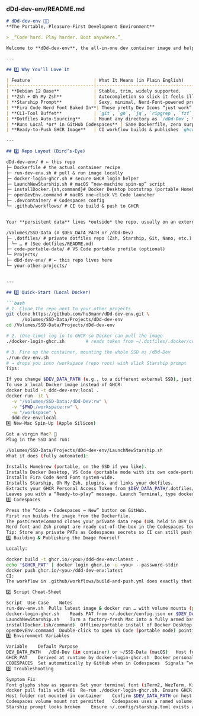 ### dDd-dev-env/README.md
```markdown
# dDd-dev-env 🐚✨
**The Portable, Pleasure-First Development Environment**

> _“Code hard. Play harder. Boot anywhere.”_

Welcome to **dDd-dev-env**, the all-in-one dev container image and helper toolkit that lets you sling code from an external SSD, a Codespace, or a fresh Mac you just seduced at Starbucks. Everything lives in one Git repo—and one portable data directory—so your *entire* workflow travels with you like a trusty black latex catsuit.

---

## 1️⃣ Why You’ll Love It

| Feature                        | What It Means (in Plain English)                                         |
|--------------------------------|---------------------------------------------------------------------------|
| **Debian 12 Base**             | Stable, trim, widely supported.                                           |
| **Zsh + Oh My Zsh**            | Autocompletion so slick it feels illegal.                                 |
| **Starship Prompt**            | Sexy, minimal, Nerd-Font-powered prompt.                                   |
| **Fira Code Nerd Font Baked In**| Those pretty Dev Icons “just work” inside the container.                    |
| **CLI-Tool Buffet**            | `git`, `gh`, `jq`, `ripgrep`, `fzf`, `bat`, `httpie`, Node LTS, Python 3, Helix, et al. |
| **Dotfiles Auto-Sourcing**     | Mount any directory as `/dDd-Dev`; the container slurps up `/dDd-Dev/.dotfiles/.zshrc` automatically. |
| **Runs Local *or* in GitHub Codespaces** | Same Dockerfile, zero surprises.                                     |
| **Ready-to-Push GHCR Image**   | CI workflow builds & publishes `ghcr.io/<owner>/ddd-dev-env:latest`.       |

---

## 2️⃣ Repo Layout (Bird’s-Eye)

dDd-dev-env/ # ← this repo
├─ Dockerfile # the actual container recipe
├─ run-dev-env.sh # pull & run image locally
├─ docker-login-ghcr.sh # secure GHCR login helper
├─ LaunchNewStarship.sh # macOS “new-machine spin-up” script
├─ installDocker.{sh,command}# Docker Desktop bootstrap (portable Homebrew)
├─ openDevEnv.command # macOS one-click VS Code launcher
├─ .devcontainer/ # Codespaces config
└─ .github/workflows/ # CI to build & push to GHCR


Your **persistent data** lives *outside* the repo, usually on an external volume:

/Volumes/SSD-Data (≘ $DEV_DATA_PATH or /dDd-Dev)
├─ .dotfiles/ # private dotfiles repo (Zsh, Starship, Git, Nano, etc.)
│ └─ … # (See dotfiles/README.md)
├─ code-portable-data/ # VS Code portable profile (optional)
└─ Projects/
├─ dDd-dev-env/ # ← this repo lives here
└─ your-other-projects/


---

## 3️⃣ Quick-Start (Local Docker)

```bash
# 1. Clone the repo next to your other projects
git clone https://github.com/hu3mann/dDd-dev-env.git \
      /Volumes/SSD-Data/Projects/dDd-dev-env
cd /Volumes/SSD-Data/Projects/dDd-dev-env

# 2. (One-time) log in to GHCR so Docker can pull the image
./docker-login-ghcr.sh        # reads token from ~/.dotfiles/.docker/config.json

# 3. Fire up the container, mounting the whole SSD as /dDd-Dev
./run-dev-env.sh
# → drops you into /workspace (repo root) with slick Starship prompt
Tips:

If you change $DEV_DATA_PATH (e.g., to a different external SSD), just re-export that env var before running.
To use a local Docker image instead of GHCR:
docker build -t ddd-dev-env:local .
docker run -it \
  -v "/Volumes/SSD-Data:/dDd-Dev:rw" \
  -v "$PWD:/workspace:rw" \
  -w "/workspace" \
  ddd-dev-env:local
4️⃣ New-Mac Spin-Up (Apple Silicon)

Got a virgin Mac? 🎉
Plug in the SSD and run:

/Volumes/SSD-Data/Projects/dDd-dev-env/LaunchNewStarship.sh
What it does (fully automated):

Installs Homebrew (portable, on the SSD if you like).
Installs Docker Desktop, VS Code (portable mode with its own code-portable-data).
Installs Fira Code Nerd Font system-wide.
Installs Starship, Oh My Zsh, plugins, and links your dotfiles.
Extracts your GHCR Personal Access Token from $DEV_DATA_PATH/.dotfiles/.docker/config.json and logs Docker in.
Leaves you with a “Ready-to-play” message. Launch Terminal, type docker ps, grin.
5️⃣ Codespaces

Press the “Code → Codespaces → New” button on GitHub.
First run builds the image from the Dockerfile.
The postCreateCommand clones your private data repo (URL held in DEV_DATA_REPO_URL) into /dDd-Dev.
Nerd font and Zsh prompt are ready out-of-the-box in the Codespaces terminal.
Tip: Store any private PATs as Codespaces secrets so CI can still push to GHCR.
6️⃣ Building & Publishing the Image Yourself

Locally:

docker build -t ghcr.io/<you>/ddd-dev-env:latest .
echo "$GHCR_PAT" | docker login ghcr.io -u <you> --password-stdin
docker push ghcr.io/<you>/ddd-dev-env:latest
CI:
The workflow in .github/workflows/build-and-push.yml does exactly that on every push to main.

7️⃣ Script Cheat-Sheet

Script	Use-Case	Notes
run-dev-env.sh	Pulls latest image & docker run … with volume mounts (pwd → /workspace, $DEV_DATA_PATH → /dDd-Dev).	Override data path by env-var.
docker-login-ghcr.sh	Reads PAT from ~/.docker/config.json or $DEV_DATA_PATH/.dotfiles/.docker/config.json, decodes, logs in.	No token in bash history.
LaunchNewStarship.sh	Turn a factory-fresh Mac into a fully armed battle station.	Config block at top for path overrides.
installDocker.(sh/command)	Offline/portable install of Docker Desktop via Homebrew on external disk.	Useful on company-managed Macs.
openDevEnv.command	Double-click to open VS Code (portable mode) pointing at your project path.	Uses AppleScript to bring Terminal to front for logs.
8️⃣ Environment Variables

Variable	Default	Purpose
DEV_DATA_PATH	/dDd-Dev (in container) or ~/SSD-Data (macOS)	Host folder (external SSD) mounted as /dDd-Dev; holds your dotfiles/ and projects.
GHCR_PAT	Derived at runtime by docker-login-ghcr.sh	Docker personal access token for GitHub Container Registry.
CODESPACES	Set automatically by GitHub when in Codespaces	Signals “we’re in a dev container,” used by scripts to handle mounts or skip steps.
9️⃣ Troubleshooting

Symptom	Fix
Font glyphs show as squares	Set your terminal font (iTerm2, WezTerm, Kitty, Alacritty) to Fira Code Nerd Font.
docker pull fails with 401	Re-run ./docker-login-ghcr.sh. Ensure GHCR PAT is valid and not revoked.
Host folder not mounted in container	Confirm $DEV_DATA_PATH on host matches the -v argument in run-dev-env.sh.
Codespaces volume mount not permitted	Codespaces uses a named volume; it’s normal for $DEV_DATA_PATH to be a cloned repo, not a host mount.
Starship prompt looks broken	Ensure ~/.config/starship.toml exists and is valid TOML. See starship docs.